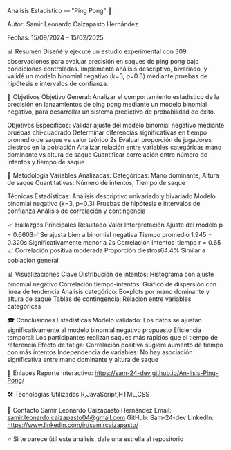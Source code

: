
Análisis Estadístico — "Ping Pong" 🏓

Autor: Samir Leonardo Caizapasto Hernández 

Fechas: 15/09/2024 – 15/02/2025

📊 Resumen
Diseñé y ejecuté un estudio experimental con 309 observaciones para evaluar precisión en saques de ping pong bajo condiciones controladas. Implementé análisis descriptivo, bivariado, y validé un modelo binomial negativo (k=3, p=0.3) mediante pruebas de hipótesis e intervalos de confianza.

🎯 Objetivos
Objetivo General:
Analizar el comportamiento estadístico de la precisión en lanzamientos de ping pong mediante un modelo binomial negativo, para desarrollar un sistema predictivo de probabilidad de éxito.

Objetivos Específicos:
Validar ajuste del modelo binomial negativo mediante pruebas chi-cuadrado
Determinar diferencias significativas en tiempo promedio de saque vs valor teórico 2s
Evaluar proporción de jugadores diestros en la población
Analizar relación entre variables categóricas mano dominante vs altura de saque
Cuantificar correlación entre número de intentos y tiempo de saque

🔬 Metodología
Variables Analizadas:
Categóricas: Mano dominante, Altura de saque
Cuantitativas: Número de intentos, Tiempo de saque

Técnicas Estadísticas:
Análisis descriptivo univariado y bivariado
Modelo binomial negativo (k=3, p=0.3)
Pruebas de hipótesis e intervalos de confianza
Análisis de correlación y contingencia

📈 Hallazgos Principales
Resultado Valor Interpretación Ajuste del modelo p = 0.6603✅ Se ajusta bien a binomial negativa 
Tiempo promedio 1.945 ± 0.320s Significativamente menor a 2s 
Correlación intentos-tiempo r = 0.65📈 Correlación positiva moderada 
Proporción diestros64.4% Similar a población general

📊 Visualizaciones Clave
Distribución de intentos: Histograma con ajuste binomial negativo
Correlación tiempo-intentos: Gráfico de dispersión con línea de tendencia
Análisis categórico: Boxplots por mano dominante y altura de saque
Tablas de contingencia: Relación entre variables categóricas

🎓 Conclusiones Estadísticas
Modelo validado: Los datos se ajustan significativamente al modelo binomial negativo propuesto
Eficiencia temporal: Los participantes realizan saques más rápidos que el tiempo de referencia
Efecto de fatiga: Correlación positiva sugiere aumento de tiempo con más intentos
Independencia de variables: No hay asociación significativa entre mano dominante y altura de saque

🔗 Enlaces
Reporte Interactivo: https://sam-24-dev.github.io/An-lisis-Ping-Pong/

🛠️ Tecnologías Utilizadas
R,JavaScript,HTML,CSS

📧 Contacto
Samir Leonardo Caizapasto Hernández
Email: samir.leonardo.caizapasto04@gmail.com
GitHub: Sam-24-dev
LinkedIn: https://www.linkedin.com/in/samircaizapasto/

⭐ Si te parece útil este análisis, dale una estrella al repositorio
